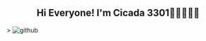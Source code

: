 <h2 align=center>Hi Everyone! I'm Cicada 3301🧑🏻‍💻🏴‍☠</h2>>

<img src="https://raw.githubusercontent.com/Cicada3301110/Cicada3301110/88e6a17a14ad43c5800e15e39961bcbd38532d45/Files/repository.svg" alt="github">